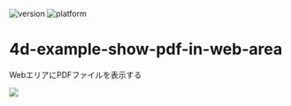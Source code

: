 ![version](https://img.shields.io/badge/version-20%2B-E23089)
![platform](https://img.shields.io/static/v1?label=platform&message=mac-intel%20|%20mac-arm%20|%20win-64&color=blue)

# 4d-example-show-pdf-in-web-area

WebエリアにPDFファイルを表示する


![](https://github.com/miyako/4d-example-show-pdf-in-web-area/assets/1725068/fe699634-4b24-4155-96b4-d9b61c12c63d)
